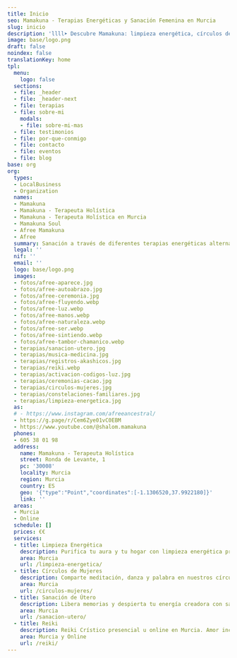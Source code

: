 ```yaml
---
title: Inicio
seo: Mamakuna - Terapias Energéticas y Sanación Femenina en Murcia
slug: inicio
description: 'llll➤ Descubre Mamakuna: limpieza energética, círculos de mujeres, sanación de útero y reiki crístico en Murcia. Conecta con tu esencia y reserva ahora.'
image: base/logo.png
draft: false
noindex: false
translationKey: home
tpl:
  menu:
    logo: false
  sections:
  - file: _header
  - file: _header-next
  - file: terapias
  - file: sobre-mi
    modals:
    - file: sobre-mi-mas
  - file: testimonios
  - file: por-que-conmigo
  - file: contacto
  - file: eventos
  - file: blog
base: org
org:
  types:
  - LocalBusiness
  - Organization
  names:
  - Mamakuna
  - Mamakuna - Terapeuta Holística
  - Mamakuna - Terapeuta Holística en Murcia
  - Mamakuna Soul
  - Afree Mamakuna
  - Afree
  summary: Sanación a través de diferentes terapias energéticas alternativas
  legal: ''
  nif: ''
  email: ''
  logo: base/logo.png
  images:
  - fotos/afree-aparece.jpg
  - fotos/afree-autoabrazo.jpg
  - fotos/afree-ceremonia.jpg
  - fotos/afree-fluyendo.webp
  - fotos/afree-luz.webp
  - fotos/afree-manos.webp
  - fotos/afree-naturaleza.webp
  - fotos/afree-ser.webp
  - fotos/afree-sintiendo.webp
  - fotos/afree-tambor-chamanico.webp
  - terapias/sanacion-utero.jpg
  - terapias/musica-medicina.jpg
  - terapias/registros-akashicos.jpg
  - terapias/reiki.webp
  - terapias/activacion-codigos-luz.jpg
  - terapias/ceremonias-cacao.jpg
  - terapias/circulos-mujeres.jpg
  - terapias/constelaciones-familiares.jpg
  - terapias/limpieza-energetica.jpg
  as:
  # - https://www.instagram.com/afreeancestral/
  - https://g.page/r/Cem6Zye01vC0EBM
  - https://www.youtube.com/@shalom.mamakuna
  phones:
  - 605 38 01 98
  address:
    name: Mamakuna - Terapeuta Holística
    street: Ronda de Levante, 1
    pc: '30008'
    locality: Murcia
    region: Murcia
    country: ES
    geo: '{"type":"Point","coordinates":[-1.1306520,37.9922180]}'
    link: ''
  areas:
  - Murcia
  - Online
  schedule: []
  prices: €€
  services:
  - title: Limpieza Energética
    description: Purifica tu aura y tu hogar con limpieza energética presencial u online en Murcia. Péndulo hebreo, chamanismo y guía de autocuidado.
    area: Murcia
    url: /limpieza-energetica/
  - title: Círculos de Mujeres
    description: Comparte meditación, danza y palabra en nuestros círculos de mujeres en Murcia. Recupera hermandad femenina en un espacio seguro.
    area: Murcia
    url: /circulos-mujeres/
  - title: Sanación de Útero
    description: Libera memorias y despierta tu energía creadora con sanación y bendición uterina en Murcia. Masaje, conexión divina y placer femenino.
    area: Murcia
    url: /sanacion-utero/
  - title: Reiki
    description: Reiki Crístico presencial u online en Murcia. Amor incondicional que alinea tus chakras y eleva tu energía.
    area: Murcia y Online
    url: /reiki/
---
```

